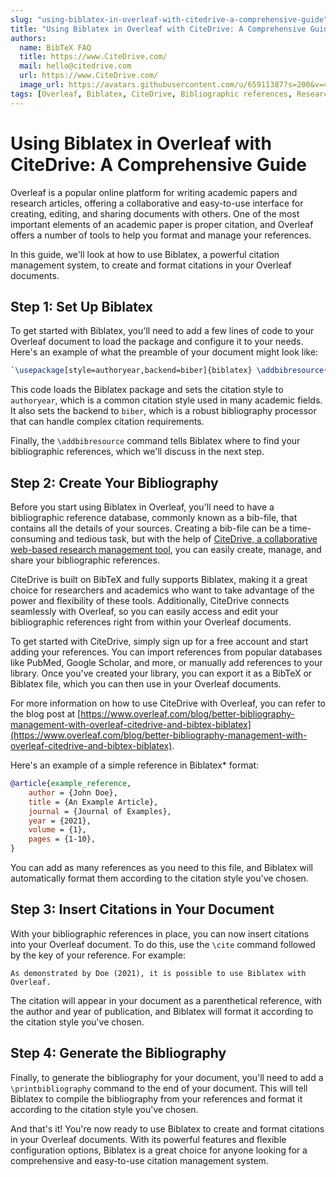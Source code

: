 ```yaml
---
slug: "using-biblatex-in-overleaf-with-citedrive-a-comprehensive-guide"
title: "Using Biblatex in Overleaf with CiteDrive: A Comprehensive Guide"
authors:
  name: BibTeX FAQ
  title: https://www.CiteDrive.com/
  mail: hello@citedrive.com
  url: https://www.CiteDrive.com/
  image_url: https://avatars.githubusercontent.com/u/65911387?s=200&v=4
tags: [Overleaf, Biblatex, CiteDrive, Bibliographic references, Research management]
---
```


# Using Biblatex in Overleaf with CiteDrive: A Comprehensive Guide

Overleaf is a popular online platform for writing academic papers and research articles, offering a collaborative and easy-to-use interface for creating, editing, and sharing documents with others. One of the most important elements of an academic paper is proper citation, and Overleaf offers a number of tools to help you format and manage your references.

In this guide, we'll look at how to use Biblatex, a powerful citation management system, to create and format citations in your Overleaf documents.

## Step 1: Set Up Biblatex

To get started with Biblatex, you'll need to add a few lines of code to your Overleaf document to load the package and configure it to your needs. Here's an example of what the preamble of your document might look like:


```latex
`\usepackage[style=authoryear,backend=biber]{biblatex} \addbibresource{references.bib}`
```

This code loads the Biblatex package and sets the citation style to `authoryear`, which is a common citation style used in many academic fields. It also sets the backend to `biber`, which is a robust bibliography processor that can handle complex citation requirements.

Finally, the `\addbibresource` command tells Biblatex where to find your bibliographic references, which we'll discuss in the next step.

## Step 2: Create Your Bibliography

Before you start using Biblatex in Overleaf, you'll need to have a bibliographic reference database, commonly known as a bib-file, that contains all the details of your sources. Creating a bib-file can be a time-consuming and tedious task, but with the help of [CiteDrive, a collaborative web-based research management tool](https://citedrive.com/), you can easily create, manage, and share your bibliographic references.

CiteDrive is built on BibTeX and fully supports Biblatex, making it a great choice for researchers and academics who want to take advantage of the power and flexibility of these tools. Additionally, CiteDrive connects seamlessly with Overleaf, so you can easily access and edit your bibliographic references right from within your Overleaf documents.

To get started with CiteDrive, simply sign up for a free account and start adding your references. You can import references from popular databases like PubMed, Google Scholar, and more, or manually add references to your library. Once you've created your library, you can export it as a BibTeX or Biblatex file, which you can then use in your Overleaf documents.

For more information on how to use CiteDrive with Overleaf, you can refer to the blog post at [https://www.overleaf.com/blog/better-bibliography-management-with-overleaf-citedrive-and-bibtex-biblatex](https://www.overleaf.com/blog/better-bibliography-management-with-overleaf-citedrive-and-bibtex-biblatex).

Here's an example of a simple reference in Biblatex* format:

```bibtex
@article{example_reference,   
	author = {John Doe},   
	title = {An Example Article},   
	journal = {Journal of Examples},   
	year = {2021},   
	volume = {1},   
	pages = {1-10}, 
}
```

You can add as many references as you need to this file, and Biblatex will automatically format them according to the citation style you've chosen.

## Step 3: Insert Citations in Your Document

With your bibliographic references in place, you can now insert citations into your Overleaf document. To do this, use the `\cite` command followed by the key of your reference. For example:


`As demonstrated by Doe (2021), it is possible to use Biblatex with Overleaf.`

The citation will appear in your document as a parenthetical reference, with the author and year of publication, and Biblatex will format it according to the citation style you've chosen.

## Step 4: Generate the Bibliography

Finally, to generate the bibliography for your document, you'll need to add a `\printbibliography` command to the end of your document. This will tell Biblatex to compile the bibliography from your references and format it according to the citation style you've chosen.

And that's it! You're now ready to use Biblatex to create and format citations in your Overleaf documents. With its powerful features and flexible configuration options, Biblatex is a great choice for anyone looking for a comprehensive and easy-to-use citation management system.